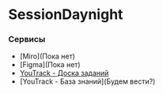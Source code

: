 # SessionDaynight
### Сервисы
- [Miro](Пока нет)
- [Figma](Пока нет)
- [YouTrack - Доска заданий](https://sessiondaynight.youtrack.cloud/agiles/170-2/current)
- [YouTrack - База знаний](Будем вести?)
